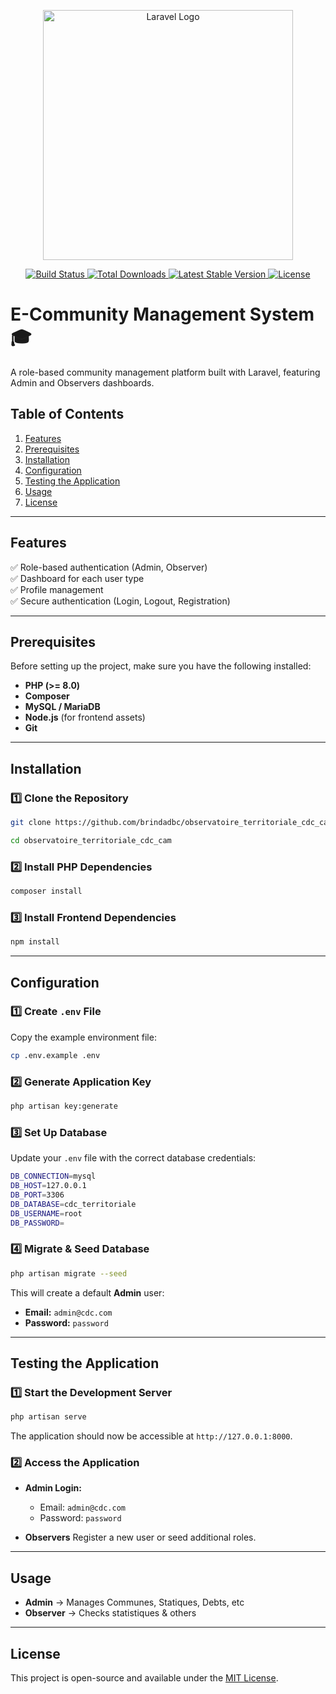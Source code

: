 <p align="center">
    <a href="https://laravel.com" target="_blank">
        <img src="https://raw.githubusercontent.com/laravel/art/master/logo-lockup/5%20SVG/2%20CMYK/1%20Full%20Color/laravel-logolockup-cmyk-red.svg" width="400" alt="Laravel Logo">
    </a>
</p>

<p align="center">
    <a href="https://github.com/laravel/framework/actions">
        <img src="https://github.com/laravel/framework/workflows/tests/badge.svg" alt="Build Status">
    </a>
    <a href="https://packagist.org/packages/laravel/framework">
        <img src="https://img.shields.io/packagist/dt/laravel/framework" alt="Total Downloads">
    </a>
    <a href="https://packagist.org/packages/laravel/framework">
        <img src="https://img.shields.io/packagist/v/laravel/framework" alt="Latest Stable Version">
    </a>
    <a href="https://packagist.org/packages/laravel/framework">
        <img src="https://img.shields.io/packagist/l/laravel/framework" alt="License">
    </a>
</p>

# **E-Community Management System** 🎓  

A role-based community management platform built with Laravel, featuring Admin and Observers dashboards.

## **Table of Contents**
1. [Features](#features)
2. [Prerequisites](#prerequisites)
3. [Installation](#installation)
4. [Configuration](#configuration)
5. [Testing the Application](#testing-the-application)
6. [Usage](#usage)
7. [License](#license)

---

## **Features**
✅ Role-based authentication (Admin, Observer)  
✅ Dashboard for each user type  
✅ Profile management  
✅ Secure authentication (Login, Logout, Registration)  

---

## **Prerequisites**
Before setting up the project, make sure you have the following installed:

- **PHP (>= 8.0)**  
- **Composer**  
- **MySQL / MariaDB**  
- **Node.js** (for frontend assets)  
- **Git**

---

## **Installation**

### 1️⃣ Clone the Repository
```bash
git clone https://github.com/brindadbc/observatoire_territoriale_cdc_cam  
```
```bash
cd observatoire_territoriale_cdc_cam  
```
### 2️⃣ Install PHP Dependencies
```bash
composer install 
``` 

### 3️⃣ Install Frontend Dependencies
```bash
npm install
```  

---

## **Configuration**

### 1️⃣ Create `.env` File
Copy the example environment file:
```bash
cp .env.example .env  
```

### 2️⃣ Generate Application Key
```bash
php artisan key:generate  
```

### 3️⃣ Set Up Database
Update your `.env` file with the correct database credentials:

```bash
DB_CONNECTION=mysql
DB_HOST=127.0.0.1
DB_PORT=3306
DB_DATABASE=cdc_territoriale
DB_USERNAME=root
DB_PASSWORD=
```

### 4️⃣ Migrate & Seed Database
```bash
php artisan migrate --seed  
```

This will create a default **Admin** user: 

- **Email:** `admin@cdc.com`  
- **Password:** `password`  


---

## **Testing the Application**

### 1️⃣ Start the Development Server
```bash
php artisan serve  
```

The application should now be accessible at `http://127.0.0.1:8000`.

### 2️⃣ Access the Application
- **Admin Login:**  

  - Email: `admin@cdc.com`  
  - Password: `password`  


- **Observers** Register a new user or seed additional roles.

---

## **Usage**
- **Admin** → Manages Communes, Statiques, Debts, etc  
- **Observer** → Checks statistiques & others  

---

## **License**
This project is open-source and available under the [MIT License](LICENSE).
